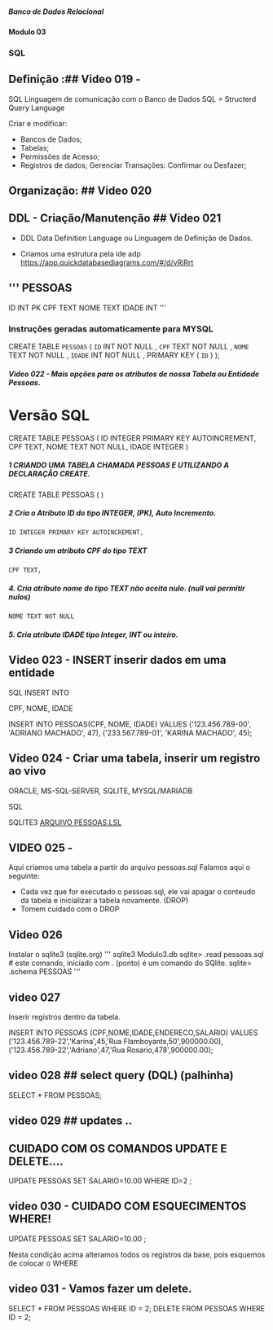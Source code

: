 ##### Banco de Dados Relacional
#### Modulo 03 
### SQL
## Definição :## Video 019 -

SQL Linguagem de comunicação com o Banco de Dados
SQL = Structerd Query Language

Criar e modificar:
- Bancos de Dados;
- Tabelas;
- Permissões de Acesso;
- Registros de dados; 
Gerenciar Transações: Confirmar ou Desfazer; 

## Organização: ## Video 020 

## DDL - Criação/Manutenção ## Video 021

- DDL Data Definition Language ou Linguagem de Definição de Dados. 

- Criamos uma estrutura pela ide adp https://app.quickdatabasediagrams.com/#/d/vRiRrt

'''
PESSOAS
-
ID INT PK 
CPF TEXT
NOME TEXT
IDADE INT 
'''

### Instruções geradas automaticamente para MYSQL 
CREATE TABLE `PESSOAS` (
    `ID` INT  NOT NULL ,
    `CPF` TEXT  NOT NULL ,
    `NOME` TEXT  NOT NULL ,
    `IDADE` INT  NOT NULL ,
    PRIMARY KEY (
        `ID`
    )
);

##### Video 022 - Mais opções para os atributos de nossa Tabela ou Entidade Pessoas. 

# Versão SQL 
CREATE TABLE PESSOAS (
    ID INTEGER PRIMARY KEY AUTOINCREMENT,
    CPF TEXT,
    NOME TEXT NOT NULL,
    IDADE INTEGER
)

##### 1 CRIANDO UMA TABELA CHAMADA PESSOAS E UTILIZANDO A DECLARAÇÃO CREATE.
CREATE TABLE PESSOAS (
)

##### 2 Cria o Atributo ID do tipo INTEGER, (PK), Auto Incremento. 
    ID INTEGER PRIMARY KEY AUTOINCREMENT, 

##### 3 Criando um atributo CPF do tipo TEXT 
    CPF TEXT, 

##### 4. Cria atributo nome do tipo TEXT não aceita nulo. (null vai permitir nulos)
    NOME TEXT NOT NULL

##### 5. Cria atributo IDADE tipo Integer, INT ou inteiro. 


## Video 023 - INSERT inserir dados em uma entidade

SQL INSERT INTO 

CPF, NOME, IDADE

INSERT INTO PESSOAS(CPF, NOME, IDADE)
VALUES
    ('123.456.789-00', 'ADRIANO MACHADO', 47), 
    ('233.567.789-01', 'KARINA MACHADO', 45);


## Video 024 - Criar uma tabela, inserir um registro ao vivo 

ORACLE, MS-SQL-SERVER, SQLITE, MYSQL/MARIADB 

SQL 

SQLITE3 [ARQUIVO PESSOAS.LSL](pessoas.sql)

## VIDEO 025 - 

Aqui criamos uma tabela a partir do arquivo pessoas.sql
Falamos aqui o seguinte:
- Cada vez que for executado o pessoas.sql, ele vai apagar o conteudo da tabela e inicializar a tabela novamente. (DROP)
- Tomem cuidado com o DROP

## Video 026 

Instalar o sqlite3 (sqlite.org)
'''
sqlite3 Modulo3.db
sqlite> .read pessoas.sql # este comando, iniciado com . (ponto) é um comando do SQlite. 
sqlite> .schema PESSOAS
'''

## video 027
Inserir registros dentro da tabela. 

INSERT INTO PESSOAS (CPF,NOME,IDADE,ENDERECO,SALARIO)
    VALUES 
    ('123.456.789-22','Karina',45,'Rua Flamboyants,50',900000.00),
    ('123.456.789-22','Adriano',47,'Rua Rosario,478',900000.00);

## video 028 ## select query (DQL) (palhinha)

SELECT * 
FROM PESSOAS; 

## video 029 ## updates .. 

## CUIDADO COM OS COMANDOS UPDATE E DELETE.... 

UPDATE PESSOAS 
    SET SALARIO=10.00 
    WHERE ID=2 ;






    

## video 030 - CUIDADO COM ESQUECIMENTOS WHERE!

UPDATE PESSOAS 
    SET SALARIO=10.00 ;
    
Nesta condição acima alteramos todos os registros da base, pois esquemos de colocar o WHERE 

## video 031 - Vamos fazer um delete. 

SELECT * FROM PESSOAS WHERE ID = 2; 
DELETE   FROM PESSOAS WHERE ID = 2; 



























